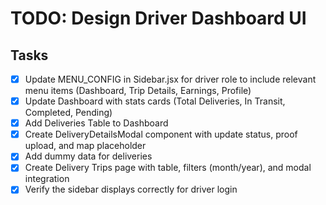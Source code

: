 # TODO: Design Driver Dashboard UI

## Tasks
- [x] Update MENU_CONFIG in Sidebar.jsx for driver role to include relevant menu items (Dashboard, Trip Details, Earnings, Profile)
- [x] Update Dashboard with stats cards (Total Deliveries, In Transit, Completed, Pending)
- [x] Add Deliveries Table to Dashboard
- [x] Create DeliveryDetailsModal component with update status, proof upload, and map placeholder
- [x] Add dummy data for deliveries
- [x] Create Delivery Trips page with table, filters (month/year), and modal integration
- [x] Verify the sidebar displays correctly for driver login
